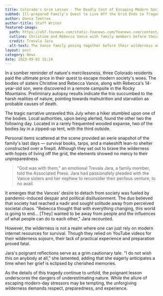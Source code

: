 ```yaml
---
title: Colorado's Grim Lesson - The Deadly Cost of Escaping Modern Society
subhed: Ill-prepared Family's Quest to Live Off the Grid Ends in Tragedy
author: Donna Teetree
author-title: Staff Writer
featured-image: 
  path: https://a57.foxnews.com/static.foxnews.com/foxnews.com/content/uploads/2023/07/720/405/64c045928e8a5.image-2.jpg?ve=1&tl=1
  cutline: Christine and Rebecca Vance with family members before their ill-fated trip to live in the wilderness.
  credit: Trevala Jara
  alt-text: The Vance family posing together before their wilderness adventure.
layout: post
category: News
date: 2023-09-02 15:14
---
```


In a somber reminder of nature's mercilessness, three Colorado residents paid the ultimate price in their quest to escape modern society's woes. The bodies of sisters Christine and Rebecca Vance, along with Rebecca's 14-year-old son, were discovered in a remote campsite in the Rocky Mountains. Preliminary autopsy results indicate the trio succumbed to the harsh realities of nature, pointing towards malnutrition and starvation as probable causes of death.

The tragic narrative unraveled this July when a hiker stumbled upon one of the bodies. Local authorities, upon being alerted, found the other two the following day. Located in a rarely frequented wooded expanse, two of the bodies lay in a zipped-up tent, with the third outside.

Personal items scattered at the scene provided an eerie snapshot of the family's last days — survival books, tarps, and a makeshift lean-to shelter constructed over a firepit. Although they set out to brave the wilderness with hopes of living off the grid, the elements showed no mercy to their unpreparedness.

>"God was with them," an emotional Trevala Jara, a family member, told the Associated Press. Jara had passionately pleaded with the Vance sisters and her nephew to reconsider their perilous venture, to no avail.

It emerges that the Vances' desire to detach from society was fueled by pandemic-induced despair and political disillusionment. The duo believed that society had reached a nadir and sought solitude away from perceived societal chaos. "Rebecca thought that with everything changing, this world is going to end... [They] wanted to be away from people and the influences of what people can do to each other," Jara recounted.

However, the wilderness is not a realm where one can just rely on modern internet resources for survival. Though they relied on YouTube videos for their wilderness sojourn, their lack of practical experience and preparation proved fatal. 

Jara's poignant reflections serve as a grim cautionary tale. "I do not wish this on anybody at all," she lamented, adding that she eagerly anticipates a time when her grief is eclipsed by cherished memories.

As the details of this tragedy continue to unfold, the poignant lesson underscores the dangers of underestimating nature. While the allure of escaping modern-day stressors may be tempting, the unforgiving wilderness demands respect, preparedness, and experience.
